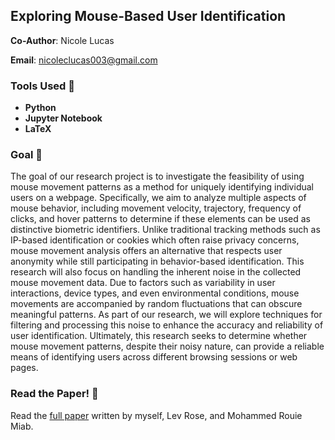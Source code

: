 ## Exploring Mouse-Based User Identification
**Co-Author**: Nicole Lucas

**Email**: nicoleclucas003@gmail.com 

### Tools Used :wrench: 
- **Python**
- **Jupyter Notebook**
- **LaTeX**
  
### Goal :dart:
The goal of our research project is to investigate the feasibility of using mouse movement patterns as a method for uniquely identifying individual users on a webpage. Specifically, we aim to analyze multiple aspects of mouse behavior, including movement velocity, trajectory, frequency of clicks, and hover patterns to determine if these elements can be used as distinctive biometric identifiers. Unlike traditional tracking methods such as IP-based identification or cookies which often raise privacy concerns, mouse movement analysis offers an alternative that respects user anonymity while still participating in behavior-based identification. This research will also focus on handling the inherent noise in the collected mouse movement data. Due to factors such as variability in user interactions, device types, and even environmental conditions, mouse movements are accompanied by random fluctuations that can obscure meaningful patterns. As part of our research, we will explore techniques for filtering and processing this noise to enhance the accuracy and reliability of user identification. Ultimately, this research seeks to determine whether mouse movement patterns, despite their noisy nature, can provide a reliable means of identifying users across different browsing sessions or web pages.

### Read the Paper! :newspaper:
Read the [full paper](https://nicolelucas03.github.io/personal_website/docs/MouseBasedIdentification.pdf) written by myself, Lev Rose, and Mohammed Rouie Miab. 




